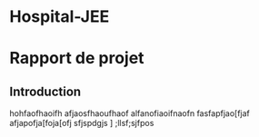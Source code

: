 # Hospital-JEE
<H1>Rapport de projet</H1>

<H2>Introduction</H2>

hohfaofhaoifh afjaosfhaoufhaof alfanofiaoifnaofn 
fasfapfjao[fjaf afjapofja[foja[ofj sfjspdgjs  ] ;llsf;sjfpos
